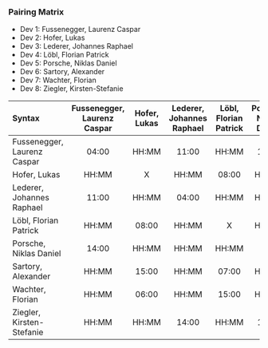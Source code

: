 ### Pairing Matrix
* Dev 1: Fussenegger, Laurenz Caspar
* Dev 2: Hofer, Lukas
* Dev 3: Lederer, Johannes Raphael
* Dev 4: Löbl, Florian Patrick
* Dev 5: Porsche, Niklas Daniel
* Dev 6: Sartory, Alexander
* Dev 7: Wachter, Florian
* Dev 8: Ziegler, Kirsten-Stefanie

| Syntax     | Fussenegger, Laurenz Caspar | Hofer, Lukas   	  | Lederer, Johannes Raphael   	  | Löbl, Florian Patrick   	  | Porsche, Niklas Daniel   	  | Sartory, Alexander  	  | Wachter, Florian   	  | Ziegler, Kirsten-Stefanie   	  |
| :---        |    :----:   |    :----:   |    :----:   |    :----:   |    :----:   |    :----:   |    :----:   |    :----:   |
| Fussenegger, Laurenz Caspar       | 04:00           | HH:MM       | 11:00       | HH:MM       | 14:00       | HH:MM       | HH:MM       | HH:MM       |
| Hofer, Lukas      | HH:MM       | X           | HH:MM       | 08:00       | HH:MM       | 15:00       | 06:00       | HH:MM       |
|Lederer, Johannes Raphael       | 11:00       | HH:MM       | 04:00           | HH:MM       | HH:MM       | HH:MM       | HH:MM       | 14:00       |
| Löbl, Florian Patrick       | HH:MM       | 08:00       | HH:MM       | X           | HH:MM       | 07:00       | 15:00       | HH:MM       |
| Porsche, Niklas Daniel       | 14:00       | HH:MM       | HH:MM       | HH:MM       | X           | HH:MM       | HH:MM       | 12:00       |
| Sartory, Alexander       | HH:MM       | 15:00       | HH:MM       | 07:00       | HH:MM       | X           | 08:00       | HH:MM       |
| Wachter, Florian       | HH:MM       | 06:00       | HH:MM       | 15:00       | HH:MM       | 08:00       | X           | HH:MM       |
| Ziegler, Kirsten-Stefanie       | HH:MM       | HH:MM       | 14:00       | HH:MM       | 12:00       | HH:MM       | HH:MM       | X           |